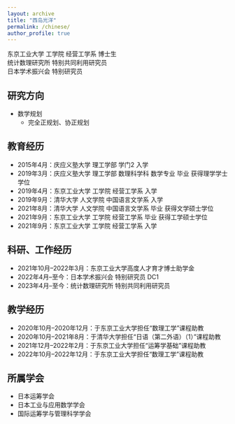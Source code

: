 ```yaml
---
layout: archive
title: "西岛光洋"
permalink: /chinese/
author_profile: true
---
```

东京工业大学 工学院 经营工学系 博士生<br>
统计数理研究所 特别共同利用研究员<br>
日本学术振兴会 特别研究员<br>

## 研究方向
- 数学规划
  - 完全正规划、协正规划

## 教育经历
- 2015年4月：庆应义塾大学 理工学部 学门2 入学
- 2019年3月：庆应义塾大学 理工学部 数理科学科 数学专业 毕业 获得理学学士学位
- 2019年4月：东京工业大学 工学院 经营工学系 入学
- 2019年9月：清华大学 人文学院 中国语言文学系 入学
- 2021年8月：清华大学 人文学院 中国语言文学系 毕业 获得文学硕士学位
- 2021年9月：东京工业大学 工学院 经营工学系 毕业 获得工学硕士学位
- 2021年9月：东京工业大学 工学院 经营工学系 入学

## 科研、工作经历
- 2021年10月–2022年3月：东京工业大学高度人才育才博士助学金
- 2022年4月–至今：日本学术振兴会 特别研究员 DC1
- 2023年4月–至今：统计数理研究所 特别共同利用研究员

## 教学经历
- 2020年10月–2020年12月：于东京工业大学担任“数理工学”课程助教
- 2020年10月–2021年8月：于清华大学担任“日语（第二外语）（1）”课程助教
- 2021年12月–2022年2月：于东京工业大学担任“运筹学基础”课程助教
- 2022年10月–2022年12月：于东京工业大学担任“数理工学”课程助教

## 所属学会
- 日本运筹学会
- 日本工业与应用数学学会
- 国际运筹学与管理科学学会
